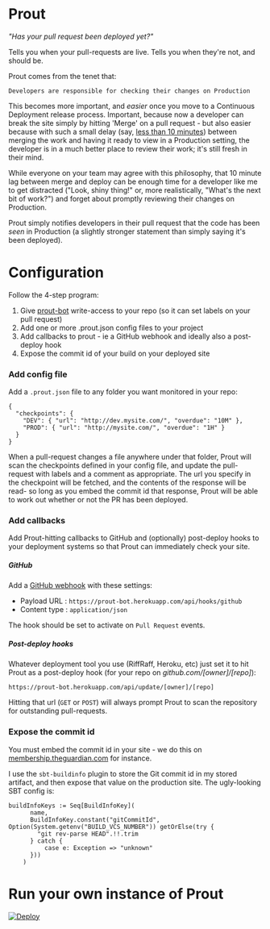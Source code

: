 # Prout

_"Has your pull request been deployed yet?"_

Tells you when your pull-requests are live. Tells you when they're not, and should be.

Prout comes from the tenet that:

    Developers are responsible for checking their changes on Production

This becomes more important, and _easier_ once you move to a Continuous Deployment
release process. Important, because now a developer can break the site simply by
hitting 'Merge' on a pull request - but also easier because with such a small delay
(say, [less than 10 minutes](https://github.com/guardian/membership-frontend/pull/14#issuecomment-68436665)) between merging the work and having it ready to view in a
Production setting, the developer is in a much better place to review their work;
it's still fresh in their mind.

While everyone on your team may agree with this philosophy, that 10 minute lag
between merge and deploy can be enough time for a developer like me to get distracted
("Look, shiny thing!" or, more realistically, "What's the next bit of work?") and
forget about promptly reviewing their changes on Production.

Prout simply notifies developers in their pull request that the code has been _seen_
in Production (a slightly stronger statement than simply saying it's been deployed).


# Configuration

Follow the 4-step program:

1. Give [prout-bot](https://github.com/prout-bot) write-access to your repo (so it can set labels on your pull request)
2. Add one or more .prout.json config files to your project
3. Add callbacks to prout - ie a GitHub webhook and ideally also a post-deploy hook
4. Expose the commit id of your build on your deployed site

### Add config file

Add a `.prout.json` file to any folder you want monitored in your repo:

```
{
  "checkpoints": {
    "DEV": { "url": "http://dev.mysite.com/", "overdue": "10M" },
    "PROD": { "url": "http://mysite.com/", "overdue": "1H" }
  }
}
```

When a pull-request changes a file anywhere under that folder, Prout will scan the
checkpoints defined in your config file, and update the pull-request with labels
and a comment as appropriate. The url you specify in the checkpoint will be fetched,
and the contents of the response will be read- so long as you embed the commit id
that response, Prout will be able to work out whether or not the PR has been deployed.

### Add callbacks

Add Prout-hitting callbacks to GitHub and (optionally) post-deploy hooks to your deployment systems
so that Prout can immediately check your site.

##### GitHub

Add a [GitHub webhook](https://developer.github.com/webhooks/creating/#setting-up-a-webhook)
with these settings:

* Payload URL : `https://prout-bot.herokuapp.com/api/hooks/github`
* Content type : `application/json`

The hook should be set to activate on `Pull Request` events.

##### Post-deploy hooks

Whatever deployment tool you use (RiffRaff, Heroku, etc) just set it to hit Prout
as a post-deploy hook (for your repo on _github.com/[owner]/[repo]_):

```
https://prout-bot.herokuapp.com/api/update/[owner]/[repo]
```

Hitting that url (`GET` or `POST`) will always prompt Prout to
scan the repository for outstanding pull-requests.

### Expose the commit id

You must embed the commit id in your site - we do this on
[membership.theguardian.com](https://membership.theguardian.com/)
for instance.

I use the `sbt-buildinfo` plugin to store the Git commit id in my stored artifact, and then expose
that value on the production site. The ugly-looking SBT config is:

```
buildInfoKeys := Seq[BuildInfoKey](
      name,
      BuildInfoKey.constant("gitCommitId", Option(System.getenv("BUILD_VCS_NUMBER")) getOrElse(try {
        "git rev-parse HEAD".!!.trim
      } catch {
          case e: Exception => "unknown"
      }))
    )
```

# Run your own instance of Prout

[![Deploy](https://www.herokucdn.com/deploy/button.png)](https://heroku.com/deploy?template=https://github.com/guardian/prout)
